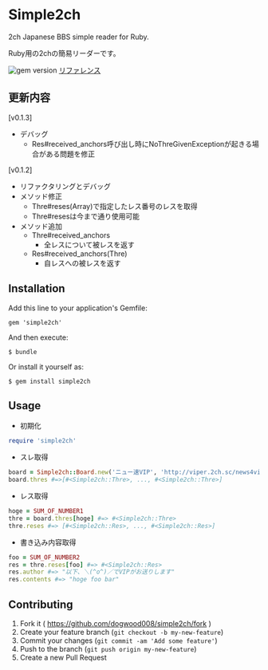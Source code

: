 # Simple2ch

2ch Japanese BBS simple reader for Ruby.

Ruby用の2chの簡易リーダーです。

![gem version](https://badge.fury.io/rb/simple2ch.svg)
[リファレンス](http://dogwood008.github.io/simple2ch/)

## 更新内容
[v0.1.3]
* デバッグ
  * Res#received_anchors呼び出し時にNoThreGivenExceptionが起きる場合がある問題を修正

[v0.1.2]
* リファクタリングとデバッグ
* メソッド修正
  * Thre#reses(Array<Fixnum>)で指定したレス番号のレスを取得
  * Thre#resesは今まで通り使用可能
* メソッド追加
  * Thre#received_anchors
    * 全レスについて被レスを返す
  * Res#received_anchors(Thre)
    * 自レスへの被レスを返す


## Installation

Add this line to your application's Gemfile:

    gem 'simple2ch'

And then execute:

    $ bundle

Or install it yourself as:

    $ gem install simple2ch

## Usage
* 初期化
```ruby
require 'simple2ch'
```


* スレ取得
```ruby
board = Simple2ch::Board.new('ニュー速VIP', 'http://viper.2ch.sc/news4vip/')
board.thres #=>[#<Simple2ch::Thre>, ..., #<Simple2ch::Thre>]
```

* レス取得
```ruby
hoge = SUM_OF_NUMBER1
thre = board.thres[hoge] #=> #<Simple2ch::Thre>
thre.reses #=> [#<Simple2ch::Res>, ..., #<Simple2ch::Res>]
```

* 書き込み内容取得
```ruby
foo = SUM_OF_NUMBER2
res = thre.reses[foo] #=> #<Simple2ch::Res>
res.author #=> "以下、＼(^o^)／でVIPがお送りします"
res.contents #=> "hoge foo bar"
```


## Contributing

1. Fork it ( https://github.com/dogwood008/simple2ch/fork )
2. Create your feature branch (`git checkout -b my-new-feature`)
3. Commit your changes (`git commit -am 'Add some feature'`)
4. Push to the branch (`git push origin my-new-feature`)
5. Create a new Pull Request
